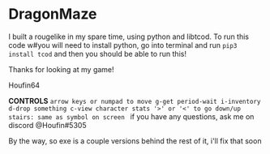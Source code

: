 # DragonMaze
I built a rougelike in my spare time, using python and libtcod.  To run this code w#you will need to install python, go into terminal and run `pip3 install tcod` and then you should be able to run this!

Thanks for looking at my game!

Houfin64

__CONTROLS__
``arrow keys or numpad to move
g-get
period-wait
i-inventory
d-drop something
c-view character stats
'>' or '<' to go down/up stairs: same as symbol on screen
``
if you have any questions, ask me on discord @Houfin#5305

By the way, so exe is a couple versions behind the rest of it, i'll fix that soon
